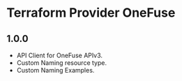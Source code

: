 # Terraform Provider OneFuse

## 1.0.0

* API Client for OneFuse APIv3.
* Custom Naming resource type.
* Custom Naming Examples.
